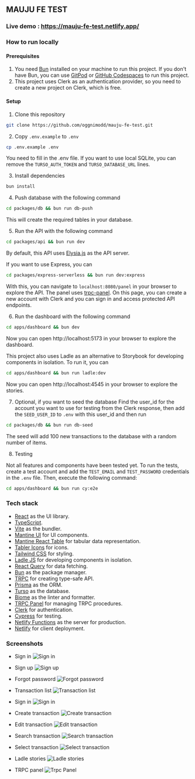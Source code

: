 ## MAUJU FE TEST

### Live demo : https://mauju-fe-test.netlify.app/

### How to run locally

#### Prerequisites
1. You need [Bun](https://bun.sh/) installed on your machine to run this project. If you don't have Bun, you can use [GitPod](https://www.gitpod.io/) or [GitHub Codespaces](https://github.com/features/codespaces) to run this project.
2. This project uses Clerk as an authentication provider, so you need to create a new project on Clerk, which is free.


#### Setup
1. Clone this repository

```bash 
git clone https://github.com/oggnimodd/mauju-fe-test.git
```


2. Copy `.env.example` to `.env`

```bash 
cp .env.example .env
```

You need to fill in the .env file. If you want to use local SQLite, you can remove the `TURSO_AUTH_TOKEN` and `TURSO_DATABASE_URL` lines.

3. Install dependencies

```bash 
bun install
```

4. Push database with the following command

```bash 
cd packages/db && bun run db-push
```

This will create the required tables in your database.

5. Run the API with the following command

```bash 
cd packages/api && bun run dev
```
By default, this API uses [Elysia.js](https://elysiajs.com/) as the API server.

If you want to use Express, you can

```bash 
cd packages/express-serverless && bun run dev:express
```

With this, you can navigate to `localhost:8080/panel` in your browser to explore the API. The panel uses [trpc-panel](https://github.com/iway1/trpc-panel). On this page, you can create a new account with Clerk and you can sign in and access protected API endpoints.

6. Run the dashboard with the following command

```bash 
cd apps/dashboard && bun dev
```
Now you can open http://localhost:5173 in your browser to explore the dashboard.

This project also uses Ladle as an alternative to Storybook for developing components in isolation. To run it, you can

```bash 
cd apps/dashboard && bun run ladle:dev
```

Now you can open http://localhost:4545 in your browser to explore the stories.

7. Optional, if you want to seed the database
Find the user_id for the account you want to use for testing from the Clerk response, then add the `SEED_USER_ID` to `.env` with this user_id and then run

```bash
cd packages/db && bun run db-seed
```

The seed will add 100 new transactions to the database with a random number of items.

8. Testing

Not all features and components have been tested yet. To run the tests, create a test account and add the `TEST_EMAIL` and `TEST_PASSWORD` credentials in the `.env` file. Then, execute the following command:

```bash
cd apps/dashboard && bun run cy:e2e
```


### Tech stack
- [React](https://react.dev/) as the UI library.
- [TypeScript](https://www.typescriptlang.org/).
- [Vite](https://vitejs.dev/) as the bundler.
- [Mantine UI](https://mantine.dev/) for UI components.
- [Mantine React Table](https://www.mantine-react-table.com/) for tabular data representation.
- [Tabler Icons](https://tabler.io/icons) for icons.
- [Tailwind CSS](https://tailwindcss.com/) for styling.
- [Ladle JS](https://ladle.dev/) for developing components in isolation.
- [React Query](https://react-query.tanstack.com/) for data fetching.
- [Bun](https://github.com/lukeed/bundt) as the package manager.
- [TRPC](https://trpc.io/) for creating type-safe API.
- [Prisma](https://www.prisma.io/) as the ORM.
- [Turso](https://github.com/vercel/turso) as the database.
- [Biome](https://biome.sh/) as the linter and formatter.
- [TRPC Panel](https://trpc.io/docs/introduction) for managing TRPC procedures.
- [Clerk](https://clerk.dev/) for authentication.
- [Cypress](https://www.cypress.io/) for testing.
- [Netlify Functions](https://www.netlify.com/products/functions/) as the server for production.
- [Netlify](https://www.netlify.com/) for client deployment.

### Screenshots

- Sign in
![Sign in](/sc/sign-in.png)

- Sign up
![Sign up](/sc/sign-up.png)

- Forgot password
![Forgot password](/sc/forgot-password.png)

- Transaction list
![Transaction list](/sc/transaction-list.png)

- Sign in
![Sign in](/sc/sign-in.png)

- Create transaction
![Create transaction](/sc/create-transaction.png)

- Edit transaction
![Edit transaction](/sc/edit-transaction.png)

- Search transaction
![Search transaction](/sc/search-transaction.png)

- Select transaction
![Select transaction](/sc/select-transaction.png)

- Ladle stories
![Ladle stories](/sc/ladle.png)

- TRPC panel
![Trpc Panel](/sc/trpc-panel.png)

